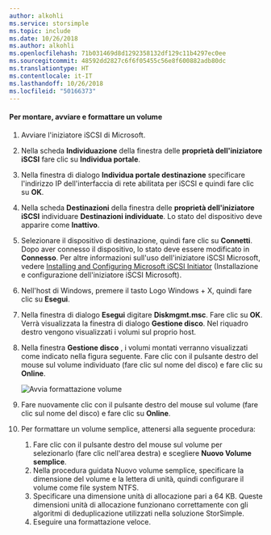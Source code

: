 ```yaml
---
author: alkohli
ms.service: storsimple
ms.topic: include
ms.date: 10/26/2018
ms.author: alkohli
ms.openlocfilehash: 71b031469d8d1292358132df129c11b4297ec0ee
ms.sourcegitcommit: 48592dd2827c6f6f05455c56e8f600882adb80dc
ms.translationtype: HT
ms.contentlocale: it-IT
ms.lasthandoff: 10/26/2018
ms.locfileid: "50166373"
---
```

<!--author=SharS last changed: 9/17/15-->

#### <a name="to-mount-initialize-and-format-a-volume"></a>Per montare, avviare e formattare un volume
1. Avviare l'iniziatore iSCSI di Microsoft.
2. Nella scheda **Individuazione** della finestra delle **proprietà dell'iniziatore iSCSI** fare clic su **Individua portale**.
3. Nella finestra di dialogo **Individua portale destinazione** specificare l'indirizzo IP dell'interfaccia di rete abilitata per iSCSI e quindi fare clic su **OK**. 
4. Nella scheda **Destinazioni** della finestra delle **proprietà dell'iniziatore iSCSI** individuare **Destinazioni individuate**. Lo stato del dispositivo deve apparire come **Inattivo**.
5. Selezionare il dispositivo di destinazione, quindi fare clic su **Connetti**. Dopo aver connesso il dispositivo, lo stato deve essere modificato in **Connesso**. Per altre informazioni sull'uso dell'iniziatore iSCSI Microsoft, vedere [Installing and Configuring Microsoft iSCSI Initiator][1] (Installazione e configurazione dell'iniziatore iSCSI Microsoft).
6. Nell'host di Windows, premere il tasto Logo Windows + X, quindi fare clic su **Esegui**. 
7. Nella finestra di dialogo **Esegui** digitare **Diskmgmt.msc**. Fare clic su **OK**. Verrà visualizzata la finestra di dialogo **Gestione disco**. Nel riquadro destro vengono visualizzati i volumi sul proprio host.
8. Nella finestra **Gestione disco** , i volumi montati verranno visualizzati come indicato nella figura seguente. Fare clic con il pulsante destro del mouse sul volume individuato (fare clic sul nome del disco) e fare clic su **Online**.
   
     ![Avvia formattazione volume](./media/storsimple-8000-mount-initialize-format-volume/step7initializeformatvolume.png) 
9. Fare nuovamente clic con il pulsante destro del mouse sul volume (fare clic sul nome del disco) e fare clic su **Online**.
10. Per formattare un volume semplice, attenersi alla seguente procedura:
    
    1. Fare clic con il pulsante destro del mouse sul volume per selezionarlo (fare clic nell'area destra) e scegliere **Nuovo Volume semplice**.
    2. Nella procedura guidata Nuovo volume semplice, specificare la dimensione del volume e la lettera di unità, quindi configurare il volume come file system NTFS.
    3. Specificare una dimensione unità di allocazione pari a 64 KB. Queste dimensioni unità di allocazione funzionano correttamente con gli algoritmi di deduplicazione utilizzati nella soluzione StorSimple.
    4. Eseguire una formattazione veloce.

<!--Link references-->
[1]: https://technet.microsoft.com/library/ee338480(WS.10).aspx

